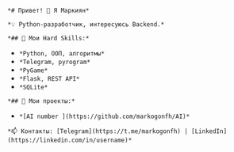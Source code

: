 `*# Привет! 👋 Я Маркиян*`

`*💡 Python-разработчик, интересуюсь Backend.*`

`*## 🔧 Мои Hard Skills:*`

- `*Python, ООП, алгоритмы*`
- `*Telegram, pyrogram*`
- `*PyGame*`
- `*Flask, REST API*`
- `*SQLite*`

`*## 📌 Мои проекты:*`

- `*[AI number ](https://github.com/markogonfh/AI)*`

`*📫 Контакты: [Telegram](https://t.me/markogonfh) | [LinkedIn](https://linkedin.com/in/username)*`
